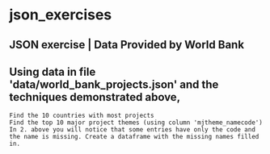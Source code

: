 # json_exercises

## JSON exercise | Data Provided by World Bank

## Using data in file 'data/world_bank_projects.json' and the techniques demonstrated above,

    Find the 10 countries with most projects
    Find the top 10 major project themes (using column 'mjtheme_namecode')
    In 2. above you will notice that some entries have only the code and the name is missing. Create a dataframe with the missing names filled in.


